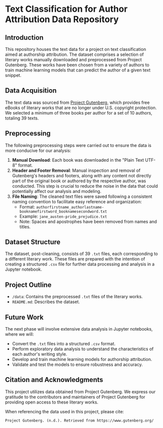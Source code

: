 # Text Classification for Author Attribution Data Repository

## Introduction

This repository houses the text data for a project on text classification aimed at authorship attribution. The dataset comprises a selection of literary works manually downloaded and preprocessed from Project Gutenberg. These works have been chosen from a variety of authors to train machine learning models that can predict the author of a given text snippet.

## Data Acquisition

The text data was sourced from [Project Gutenberg](https://www.gutenberg.org/), which provides free eBooks of literary works that are no longer under U.S. copyright protection. We selected a minimum of three books per author for a set of 10 authors, totaling 39 texts.

## Preprocessing

The following preprocessing steps were carried out to ensure the data is more conducive for our analysis:

1. **Manual Download**: Each book was downloaded in the "Plain Text UTF-8" format.
2. **Header and Footer Removal**: Manual inspection and removal of Gutenberg's headers and footers, along with any content not directly part of the original book or authored by the respective author, was conducted. This step is crucial to reduce the noise in the data that could potentially affect our analysis and modeling.
3. **File Naming**: The cleaned text files were saved following a consistent naming convention to facilitate easy reference and organization:
   - Format: `authorfirstname_authorlastname-booknamefirstword_booknamesecondword.txt`
   - Example: `jane_austen-pride_prejudice.txt`
   - Note: Spaces and apostrophes have been removed from names and titles.

## Dataset Structure

The dataset, post-cleaning, consists of 39 `.txt` files, each corresponding to a different literary work. These files are prepared with the intention of creating a structured `.csv` file for further data processing and analysis in a Jupyter notebook.

## Project Outline

- `/data`: Contains the preprocessed `.txt` files of the literary works.
- `README.md`: Describes the dataset.

## Future Work

The next phase will involve extensive data analysis in Jupyter notebooks, where we will:
- Convert the `.txt` files into a structured `.csv` format.
- Perform exploratory data analysis to understand the characteristics of each author's writing style.
- Develop and train machine learning models for authorship attribution.
- Validate and test the models to ensure robustness and accuracy.

## Citation and Acknowledgments

This project utilizes data obtained from Project Gutenberg. We express our gratitude to the contributors and maintainers of Project Gutenberg for providing open access to these literary works.

When referencing the data used in this project, please cite:
```
Project Gutenberg. (n.d.). Retrieved from https://www.gutenberg.org/
```
